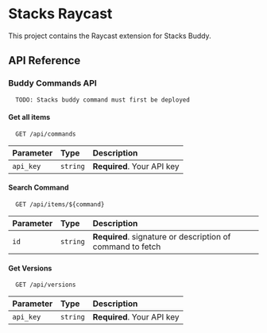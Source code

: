# Stacks Raycast

This project contains the Raycast extension for Stacks Buddy.

## API Reference

### Buddy Commands API

```http
  TODO: Stacks buddy command must first be deployed
```

#### Get all items

```http
  GET /api/commands
```

| Parameter | Type     | Description                |
| :-------- | :------- | :------------------------- |
| `api_key` | `string` | **Required**. Your API key |

#### Search Command

```http
  GET /api/items/${command}
```

| Parameter | Type     | Description                                                |
| :-------- | :------- | :--------------------------------------------------------- |
| `id`      | `string` | **Required**. signature or description of command to fetch |

#### Get Versions

```http
  GET /api/versions
```

| Parameter | Type     | Description                |
| :-------- | :------- | :------------------------- |
| `api_key` | `string` | **Required**. Your API key |
